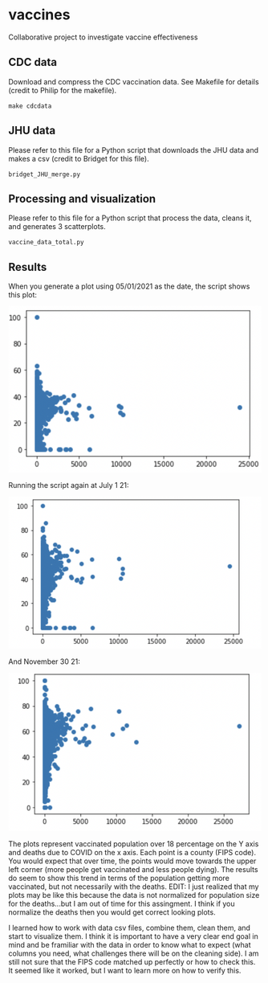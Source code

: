 # vaccines

Collaborative project to investigate vaccine effectiveness

## CDC data

Download and compress the CDC vaccination data. See Makefile for details (credit to Philip for the makefile).

```
make cdcdata
```

## JHU data

Please refer to this file for a Python script that downloads the JHU data and makes a csv (credit to Bridget for this file).

```
bridget_JHU_merge.py
```

## Processing and visualization

Please refer to this file for a Python script that process the data, cleans it, and generates 3 scatterplots. 

```
vaccine_data_total.py
```

## Results

When you generate a plot using 05/01/2021 as the date, the script shows this plot:

![may](may.png)

Running the script again at July 1 21:

![July](july.png)

And November 30 21:

![November](nov.png)

The plots represent vaccinated population over 18 percentage on the Y axis and deaths due to COVID on the x axis. Each point is a county (FIPS code). You would expect that over time, the points would move towards the upper left corner (more people get vaccinated and less people dying). The results do seem to show this trend in terms of the population getting more vaccinated, but not necessarily with the deaths. EDIT: I just realized that my plots may be like this because the data is not normalized for population size for the deaths...but I am out of time for this assingment. I think if you normalize the deaths then you would get correct looking plots.

I learned how to work with data csv files, combine them, clean them, and start to visualize them. I think it is important to have a very clear end goal in mind and be framiliar with the data in order to know what to expect (what columns you need, what challenges there will be on the cleaning side). I am still not sure that the FIPS code matched up perfectly or how to check this. It seemed like it worked, but I want to learn more on how to verify this.
